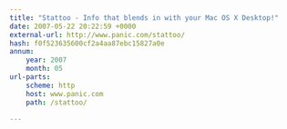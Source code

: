 ```yaml
---
title: "Stattoo - Info that blends in with your Mac OS X Desktop!"
date: 2007-05-22 20:22:59 +0000
external-url: http://www.panic.com/stattoo/
hash: f0f523635600cf2a4aa87ebc15827a0e
annum:
    year: 2007
    month: 05
url-parts:
    scheme: http
    host: www.panic.com
    path: /stattoo/

---
```



